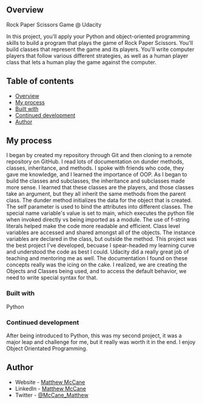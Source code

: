 ## Overview
Rock Paper Scissors Game @ Udacity

In this project, you'll apply your Python and object-oriented programming skills to build a program that plays the game of Rock Paper Scissors. You'll build classes that represent the game and its players. You'll write computer players that follow various different strategies, as well as a human player class that lets a human play the game against the computer.

## Table of contents

- [Overview](#overview)
- [My process](#my-process)
- [Built with](#built-with)
- [Continued development](#continued-development)
- [Author](#author)

## My process

I began by created my repository through Git and then cloning to a remote repository on GitHub. I read lots of documentation on dunder methods, classes, inheritance, and methods. I spoke with friends who code, they gave me knowledge, and I learned the importance of OOP. As I began to build the classes and subclasses, the inheritance and subclasses made more sense. I learned that these classes are the players, and those classes take an argument, but they all inherit the same methods from the parent class. The dunder method initializes the data for the object that is created. The self parameter is used to bind the attributes into different classes. The special name variable's value is set to main, which executes the python file when invoked directly vs being imported as a module. The use of f-string literals helped make the code more readable and efficient. Class level variables are accessed and shared amongst all of the objects. The instance variables are declared in the class, but outside the method. This project was the best project I've developed, becuase I spear-headed my learning curve and understood the code as best I could. Udacity did a really great job of teaching and mentoring me as well. The documentation I found on these concepts really was the icing on the cake. I realized, we are creating the Objects and Classes being used, and to access the default behavior, we need to write special syntax for that.  

### Built with

Python 

### Continued development

After being introduced to Python, this was my second project, it was a major leap and challenge for me, but it really was worth it in the end. I enjoy Object Orientated Programming.

## Author

- Website - [Matthew McCane](https://matthewmccane.blogspot.com)
- LinkedIn - [Matthew McCane](https://www.linkedin.com/in/matthewmccane/)
- Twitter - [@McCane_Matthew](https://www.twitter.com/mccane_matthew)
